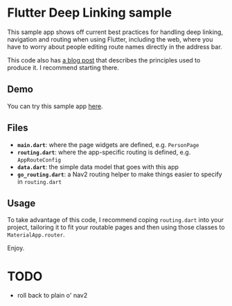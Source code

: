 # Flutter Deep Linking sample
This sample app shows off current best practices for handling deep linking, navigation and routing when using Flutter, including the web, where you have to worry about people editing route names
directly in the address bar.

This code also has [a blog post](https://sellsbrothers.com/understanding-flutter-deep-links-on-the-web) that describes the principles used to produce it. I recommend starting there.

## Demo
You can try this sample app [here](https://csells.github.io/flutter_deep_linking/).

## Files
- **`main.dart`**: where the page widgets are defined, e.g. `PersonPage`
- **`routing.dart`**: where the app-specific routing is defined, e.g. `AppRouteConfig`
- **`data.dart`**: the simple data model that goes with this app
- **`go_routing.dart`**: a Nav2 routing helper to make things easier to specify in `routing.dart`

## Usage
To take advantage of this code, I recommend coping `routing.dart` into your project, tailoring it to fit your routable pages and then using those classes to `MaterialApp.router`.

Enjoy.

# TODO
- roll back to plain o' nav2
